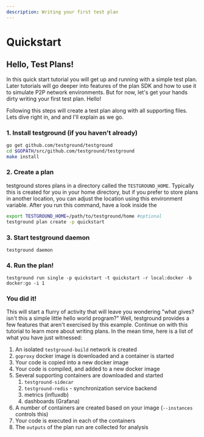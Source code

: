 ```yaml
---
description: Writing your first test plan
---
```


# Quickstart

## Hello, Test Plans!

In this quick start tutorial you will get up and running with a simple test plan. Later tutorials will go deeper into features of the plan SDK and how to use it to simulate P2P network environments. But for now, let's get your hands dirty writing your first test plan. Hello!

Following this steps will create a test plan along with all supporting files. Lets dive right in, and and I'll explain as we go.

### 1. Install testground \(if you haven't already\)

```bash
go get github.com/testground/testground
cd $GOPATH/src/github.com/testground/testground
make install
```

### 2. Create a plan

testground stores plans in a directory called the `TESTGROUND_HOME`. Typically this is created for you in your home directory, but if you prefer to store plans in another location, you can adjust the location using this environment variable. After you run this command, have a look inside the 

```bash
export TESTGROUND_HOME=/path/to/testground/home #optional
testground plan create -p quickstart
```

### 3. Start testground daemon

```text
testground daemon
```

### 4. Run the plan!

```text
testground run single -p quickstart -t quickstart -r local:docker -b docker:go -i 1
```

### You did it!

This will start a flurry of activity that will leave you wondering "what gives? isn't this a simple little hello world program?" Well, testground provides a few features that aren't  exercised by this example. Continue on with this tutorial to learn more about writing plans. In the mean time, here is a list of what you have just witnessed:

1. An isolated `testground-build` network is created
2. `goproxy` docker image is downloaded and a container is started
3. Your code is copied into a new docker image
4. Your code is compiled, and added to a new docker image
5. Several supporting containers are downloaded and started
   1. `testground-sidecar`
   2. `testground-redis` - synchronization service backend
   3. metrics \(influxdb\)
   4. dashboards \(Grafana\)
6. A number of containers are created based on your image \(`--instances` controls this\)
7. Your code is executed in each of the containers
8. The `outputs` of the plan run are collected for analysis

